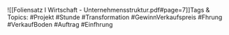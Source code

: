 
![[Foliensatz I Wirtschaft - Unternehmensstruktur.pdf#page=7]]Tags & Topics:
   #Projekt
   #Stunde
   #Transformation
   #GewinnVerkaufspreis
   #Fhrung
   #VerkaufBoden
   #Auftrag
   #Einfhrung